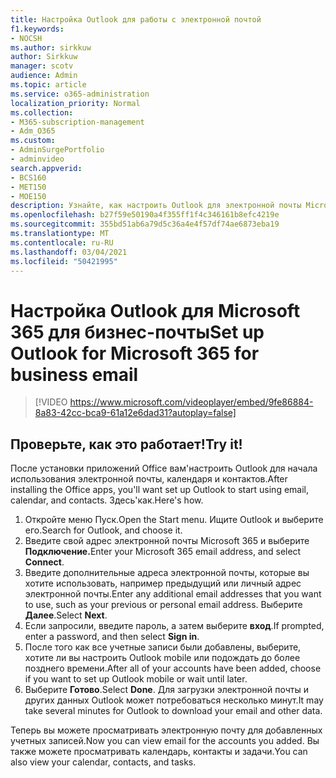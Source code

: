 ```yaml
---
title: Настройка Outlook для работы с электронной почтой
f1.keywords:
- NOCSH
ms.author: sirkkuw
author: Sirkkuw
manager: scotv
audience: Admin
ms.topic: article
ms.service: o365-administration
localization_priority: Normal
ms.collection:
- M365-subscription-management
- Adm_O365
ms.custom:
- AdminSurgePortfolio
- adminvideo
search.appverid:
- BCS160
- MET150
- MOE150
description: Узнайте, как настроить Outlook для электронной почты Microsoft 365.
ms.openlocfilehash: b27f59e50190a4f355ff1f4c346161b8efc4219e
ms.sourcegitcommit: 355bd51ab6a79d5c36a4e4f57df74ae6873eba19
ms.translationtype: MT
ms.contentlocale: ru-RU
ms.lasthandoff: 03/04/2021
ms.locfileid: "50421995"
---
```

# <a name="set-up-outlook-for-microsoft-365-for-business-email"></a><span data-ttu-id="76590-103">Настройка Outlook для Microsoft 365 для бизнес-почты</span><span class="sxs-lookup"><span data-stu-id="76590-103">Set up Outlook for Microsoft 365 for business email</span></span> 

> [!VIDEO https://www.microsoft.com/videoplayer/embed/9fe86884-8a83-42cc-bca9-61a12e6dad31?autoplay=false]

## <a name="try-it"></a><span data-ttu-id="76590-104">Проверьте, как это работает!</span><span class="sxs-lookup"><span data-stu-id="76590-104">Try it!</span></span>

<span data-ttu-id="76590-105">После установки приложений Office вам&#39;настроить Outlook для начала использования электронной почты, календаря и контактов.</span><span class="sxs-lookup"><span data-stu-id="76590-105">After installing the Office apps, you&#39;ll want set up Outlook to start using email, calendar, and contacts.</span></span> <span data-ttu-id="76590-106">Здесь&#39;как.</span><span class="sxs-lookup"><span data-stu-id="76590-106">Here&#39;s how.</span></span>

1. <span data-ttu-id="76590-107">Откройте меню Пуск.</span><span class="sxs-lookup"><span data-stu-id="76590-107">Open the Start menu.</span></span> <span data-ttu-id="76590-108">Ищите Outlook и выберите его.</span><span class="sxs-lookup"><span data-stu-id="76590-108">Search for Outlook, and choose it.</span></span>
2. <span data-ttu-id="76590-109">Введите свой адрес электронной почты Microsoft 365 и выберите **Подключение.**</span><span class="sxs-lookup"><span data-stu-id="76590-109">Enter your Microsoft 365 email address, and select  **Connect**.</span></span>
3. <span data-ttu-id="76590-110">Введите дополнительные адреса электронной почты, которые вы хотите использовать, например предыдущий или личный адрес электронной почты.</span><span class="sxs-lookup"><span data-stu-id="76590-110">Enter any additional email addresses that you want to use, such as your previous or personal email address.</span></span> <span data-ttu-id="76590-111">Выберите  **Далее**.</span><span class="sxs-lookup"><span data-stu-id="76590-111">Select  **Next**.</span></span>
4. <span data-ttu-id="76590-112">Если запросили, введите пароль, а затем выберите  **вход**.</span><span class="sxs-lookup"><span data-stu-id="76590-112">If prompted, enter a password, and then select  **Sign in**.</span></span>
5. <span data-ttu-id="76590-113">После того как все учетные записи были добавлены, выберите, хотите ли вы настроить Outlook mobile или подождать до более позднего времени.</span><span class="sxs-lookup"><span data-stu-id="76590-113">After all of your accounts have been added, choose if you want to set up Outlook mobile or wait until later.</span></span>
6. <span data-ttu-id="76590-114">Выберите  **Готово**.</span><span class="sxs-lookup"><span data-stu-id="76590-114">Select  **Done**.</span></span> <span data-ttu-id="76590-115">Для загрузки электронной почты и других данных Outlook может потребоваться несколько минут.</span><span class="sxs-lookup"><span data-stu-id="76590-115">It may take several minutes for Outlook to download your email and other data.</span></span>

<span data-ttu-id="76590-116">Теперь вы можете просматривать электронную почту для добавленных учетных записей.</span><span class="sxs-lookup"><span data-stu-id="76590-116">Now you can view email for the accounts you added.</span></span> <span data-ttu-id="76590-117">Вы также можете просматривать календарь, контакты и задачи.</span><span class="sxs-lookup"><span data-stu-id="76590-117">You can also view your calendar, contacts, and tasks.</span></span>
